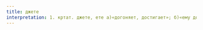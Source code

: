 ```yaml
---
title: джете
interpretation: 1. кртат. джете, ете а)«догоняет, достигает»; б)«ему достаточно, хватает»; 2. тюрк. а)«основательно, подробно, детально»; б) ср. джети «семь; неделя»
---
```

